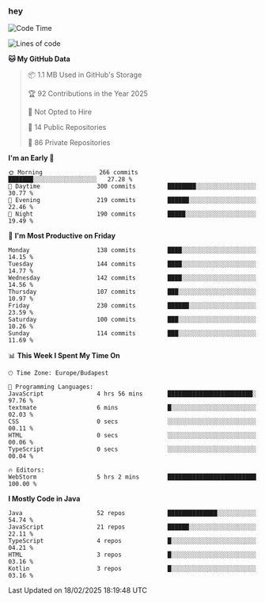 ### hey

<!--START_SECTION:waka-->
![Code Time](http://img.shields.io/badge/Code%20Time-1%2C087%20hrs%2011%20mins-blue)

![Lines of code](https://img.shields.io/badge/From%20Hello%20World%20I%27ve%20Written-1.8%20million%20lines%20of%20code-blue)

**🐱 My GitHub Data** 

> 📦 1.1 MB Used in GitHub's Storage 
 > 
> 🏆 92 Contributions in the Year 2025
 > 
> 🚫 Not Opted to Hire
 > 
> 📜 14 Public Repositories 
 > 
> 🔑 86 Private Repositories 
 > 
**I'm an Early 🐤** 

```text
🌞 Morning                266 commits         ███████░░░░░░░░░░░░░░░░░░   27.28 % 
🌆 Daytime                300 commits         ████████░░░░░░░░░░░░░░░░░   30.77 % 
🌃 Evening                219 commits         ██████░░░░░░░░░░░░░░░░░░░   22.46 % 
🌙 Night                  190 commits         █████░░░░░░░░░░░░░░░░░░░░   19.49 % 
```
📅 **I'm Most Productive on Friday** 

```text
Monday                   138 commits         ████░░░░░░░░░░░░░░░░░░░░░   14.15 % 
Tuesday                  144 commits         ████░░░░░░░░░░░░░░░░░░░░░   14.77 % 
Wednesday                142 commits         ████░░░░░░░░░░░░░░░░░░░░░   14.56 % 
Thursday                 107 commits         ███░░░░░░░░░░░░░░░░░░░░░░   10.97 % 
Friday                   230 commits         ██████░░░░░░░░░░░░░░░░░░░   23.59 % 
Saturday                 100 commits         ███░░░░░░░░░░░░░░░░░░░░░░   10.26 % 
Sunday                   114 commits         ███░░░░░░░░░░░░░░░░░░░░░░   11.69 % 
```


📊 **This Week I Spent My Time On** 

```text
🕑︎ Time Zone: Europe/Budapest

💬 Programming Languages: 
JavaScript               4 hrs 56 mins       ████████████████████████░   97.76 % 
textmate                 6 mins              █░░░░░░░░░░░░░░░░░░░░░░░░   02.03 % 
CSS                      0 secs              ░░░░░░░░░░░░░░░░░░░░░░░░░   00.11 % 
HTML                     0 secs              ░░░░░░░░░░░░░░░░░░░░░░░░░   00.06 % 
TypeScript               0 secs              ░░░░░░░░░░░░░░░░░░░░░░░░░   00.04 % 

🔥 Editors: 
WebStorm                 5 hrs 2 mins        █████████████████████████   100.00 % 
```

**I Mostly Code in Java** 

```text
Java                     52 repos            ██████████████░░░░░░░░░░░   54.74 % 
JavaScript               21 repos            ██████░░░░░░░░░░░░░░░░░░░   22.11 % 
TypeScript               4 repos             █░░░░░░░░░░░░░░░░░░░░░░░░   04.21 % 
HTML                     3 repos             █░░░░░░░░░░░░░░░░░░░░░░░░   03.16 % 
Kotlin                   3 repos             █░░░░░░░░░░░░░░░░░░░░░░░░   03.16 % 
```




 Last Updated on 18/02/2025 18:19:48 UTC
<!--END_SECTION:waka-->
